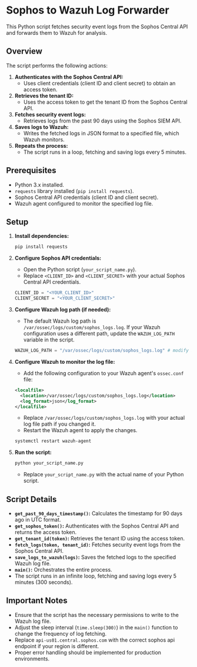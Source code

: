 # Sophos to Wazuh Log Forwarder

This Python script fetches security event logs from the Sophos Central API and forwards them to Wazuh for analysis.

## Overview

The script performs the following actions:

1.  **Authenticates with the Sophos Central API:**
    * Uses client credentials (client ID and client secret) to obtain an access token.
2.  **Retrieves the tenant ID:**
    * Uses the access token to get the tenant ID from the Sophos Central API.
3.  **Fetches security event logs:**
    * Retrieves logs from the past 90 days using the Sophos SIEM API.
4.  **Saves logs to Wazuh:**
    * Writes the fetched logs in JSON format to a specified file, which Wazuh monitors.
5.  **Repeats the process:**
    * The script runs in a loop, fetching and saving logs every 5 minutes.

## Prerequisites

* Python 3.x installed.
* `requests` library installed (`pip install requests`).
* Sophos Central API credentials (client ID and client secret).
* Wazuh agent configured to monitor the specified log file.

## Setup

1.  **Install dependencies:**

    ```bash
    pip install requests
    ```

2.  **Configure Sophos API credentials:**

    * Open the Python script (`your_script_name.py`).
    * Replace `<CLIENT_ID>` and `<CLIENT_SECRET>` with your actual Sophos Central API credentials.

    ```python
    CLIENT_ID = "<YOUR_CLIENT_ID>"
    CLIENT_SECRET = "<YOUR_CLIENT_SECRET>"
    ```

3.  **Configure Wazuh log path (if needed):**

    * The default Wazuh log path is `/var/ossec/logs/custom/sophos_logs.log`. If your Wazuh configuration uses a different path, update the `WAZUH_LOG_PATH` variable in the script.

    ```python
    WAZUH_LOG_PATH = "/var/ossec/logs/custom/sophos_logs.log" # modify if needed.
    ```

4.  **Configure Wazuh to monitor the log file:**

    * Add the following configuration to your Wazuh agent's `ossec.conf` file:

    ```xml
    <localfile>
      <location>/var/ossec/logs/custom/sophos_logs.log</location>
      <log_format>json</log_format>
    </localfile>
    ```

    * Replace `/var/ossec/logs/custom/sophos_logs.log` with your actual log file path if you changed it.
    * Restart the Wazuh agent to apply the changes.

    ```bash
    systemctl restart wazuh-agent
    ```

5.  **Run the script:**

    ```bash
    python your_script_name.py
    ```

    * Replace `your_script_name.py` with the actual name of your Python script.

## Script Details

* **`get_past_90_days_timestamp()`:** Calculates the timestamp for 90 days ago in UTC format.
* **`get_sophos_token()`:** Authenticates with the Sophos Central API and returns the access token.
* **`get_tenant_id(token)`:** Retrieves the tenant ID using the access token.
* **`fetch_logs(token, tenant_id)`:** Fetches security event logs from the Sophos Central API.
* **`save_logs_to_wazuh(logs)`:** Saves the fetched logs to the specified Wazuh log file.
* **`main()`:** Orchestrates the entire process.
* The script runs in an infinite loop, fetching and saving logs every 5 minutes (300 seconds).

## Important Notes

* Ensure that the script has the necessary permissions to write to the Wazuh log file.
* Adjust the sleep interval (`time.sleep(300)`) in the `main()` function to change the frequency of log fetching.
* Replace `api-us01.central.sophos.com` with the correct sophos api endpoint if your region is different.
* Proper error handling should be implemented for production environments.
